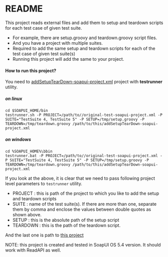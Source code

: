 # README

This project reads external files and add them to setup and teardown scripts for each test case of given test suite.

- For example, there are setup.groovy and teardown.groovy script files.
- And you have a project with multiple suites. 
- Required to add the same setup and teardown scripts for each of the test case of given test suite(s)
- Running this project will add the same to your project.


#### How to run this project?
You need to [addSetupTearDown-soapui-project.xml](https://github.com/nmrao/sample-soapui-projects/blob/master/addSetupTeardownScript/addSetupTearDown-soapui-project.xml) project with **testrunner** utility.

##### on linux
```
cd $SOAPUI_HOME/bin
testrunner.sh -P PROJECT=/path/to//original-test-soapui-project.xml -P SUITE="TestSuite 4, TestSuite 5" -P SETUP=/tmp/setup.groovy -P TEARDOWN=/tmp/teardown.groovy /path/to/this/addSetupTearDown-soapui-project.xml
```
##### on windows
```
cd %SOAPUI_HOME%\bbin
testrunner.bat -P PROJECT=/path/to//original-test-soapui-project.xml -P SUITE="TestSuite 4, TestSuite 5" -P SETUP=/tmp/setup.groovy -P TEARDOWN=/tmp/teardown.groovy /path/to/this/addSetupTearDown-soapui-project.xml
```

If you look at the above, it is clear that we need to pass following project level parameters to `testrunner` utility.

- PROJECT : this is path of the project to which you like to add the setup and teardown scripts
- SUITE : name of the test suite(s). If there are more than one, separate them by comma and enclose the values between double quotes as shown above.
- SETUP : this is the absolute path of the setup script
- TEARDOWN : this is the path of the teardown script.

And the last one is path to [this project](https://github.com/nmrao/sample-soapui-projects/blob/master/addSetupTeardownScript/addSetupTearDown-soapui-project.xml)

NOTE: this project is created and tested in SoapUI OS 5.4 version. It should work with ReadAPI as well.
